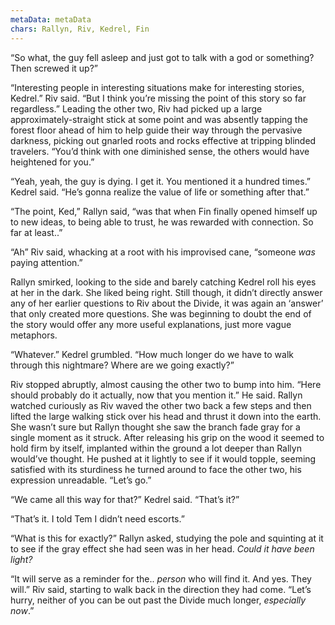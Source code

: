```yaml
---
metaData: metaData
chars: Rallyn, Riv, Kedrel, Fin
---
```


“So what, the guy fell asleep and just got to talk with a god or something? Then screwed it up?”

“Interesting people in interesting situations make for interesting stories, Kedrel.” Riv said. “But I think you’re missing the point of this story so far regardless.” Leading the other two, Riv had picked up a large approximately-straight stick at some point and was absently tapping the forest floor ahead of him to help guide their way through the pervasive darkness, picking out gnarled roots and rocks effective at tripping blinded travelers. “You’d think with one diminished sense, the others would have heightened for you.”

“Yeah, yeah, the guy is dying. I get it. You mentioned it a hundred times.” Kedrel said. “He’s gonna realize the value of life or something after that.” 

“The point, Ked,” Rallyn said, “was that when Fin finally opened himself up to new ideas, to being able to trust, he was rewarded with connection. So far at least..”

“Ah” Riv said, whacking at a root with his improvised cane, “someone *was* paying attention.”

Rallyn smirked, looking to the side and barely catching Kedrel roll his eyes at her in the dark. She liked being right. Still though, it didn’t directly answer any of her earlier questions to Riv about the Divide, it was again an ‘answer’ that only created more questions. She was beginning to doubt the end of the story would offer any more useful explanations, just more vague metaphors.

“Whatever.” Kedrel grumbled. “How much longer do we have to walk through this nightmare? Where are we going exactly?”

Riv stopped abruptly, almost causing the other two to bump into him. “Here should probably do it actually, now that you mention it.” He said. Rallyn watched curiously as Riv waved the other two back a few steps and then lifted the large walking stick over his head and thrust it down into the earth. She wasn’t sure but Rallyn thought she saw the branch fade gray for a single moment as it struck. After releasing his grip on the wood it seemed to hold firm by itself, implanted within the ground a lot deeper than Rallyn would’ve thought. He pushed at it lightly to see if it would topple, seeming satisfied with its sturdiness he turned around to face the other two, his expression unreadable. “Let’s go.”

“We came all this way for that?” Kedrel said. “That’s it?”

“That’s it. I told Tem I didn’t need escorts.”

“What is this for exactly?” Rallyn asked, studying the pole and squinting at it to see if the gray effect she had seen was in her head. *Could it have been light?*

“It will serve as a reminder for the.. *person* who will find it. And yes. They will.” Riv said, starting to walk back in the direction they had come. “Let’s hurry, neither of you can be out past the Divide much longer, *especially now*.”